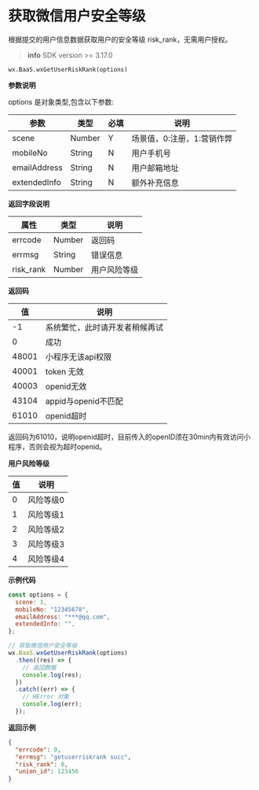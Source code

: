 # 获取微信用户安全等级

根据提交的用户信息数据获取用户的安全等级 risk_rank，无需用户授权。

> **info**
> SDK version >= 3.17.0

`wx.BaaS.wxGetUserRiskRank(options)`

**参数说明**

options 是对象类型,包含以下参数:

| 参数         | 类型   | 必填 | 说明                       |
| ------------ | ------ | ---- | -------------------------- |
| scene        | Number | Y    | 场景值，0:注册，1:营销作弊 |
| mobileNo     | String | N    | 用户手机号                 |
| emailAddress | String | N    | 用户邮箱地址               |
| extendedInfo | String | N    | 额外补充信息               |

**返回字段说明**

| 属性      | 类型   | 说明         |
| --------- | ------ | ------------ |
| errcode   | Number | 返回码       |
| errmsg    | String | 错误信息     |
| risk_rank | Number | 用户风险等级 |

**返回码**

| 值    | 说明                           |
| ----- | ------------------------------ |
| -1    | 系统繁忙，此时请开发者稍候再试 |
| 0     | 成功                           |
| 48001 | 小程序无该api权限              |
| 40001 | token 无效                     |
| 40003 | openid无效                     |
| 43104 | appid与openid不匹配            |
| 61010 | openid超时                     |

返回码为61010，说明openid超时，目前传入的openID须在30min内有效访问小程序，否则会视为超时openid。

**用户风险等级**

| 值   | 说明      |
| ---- | --------- |
| 0    | 风险等级0 |
| 1    | 风险等级1 |
| 2    | 风险等级2 |
| 3    | 风险等级3 |
| 4    | 风险等级4 |

**示例代码**

```js
const options = {
  scene: 1,
  mobileNo: "12345678",
  emailAddress: "***@qq.com",
  extendedInfo: "",
};

// 获取微信用户安全等级
wx.BaaS.wxGetUserRiskRank(options)
  .then((res) => {
    // 返回数据
    console.log(res);
  })
  .catch((err) => {
    // HError 对象
    console.log(err);
  });
```

**返回示例**

```JSON
{
  "errcode": 0,
  "errmsg": "getuserriskrank succ",
  "risk_rank": 0,
  "union_id": 123456
}
```

